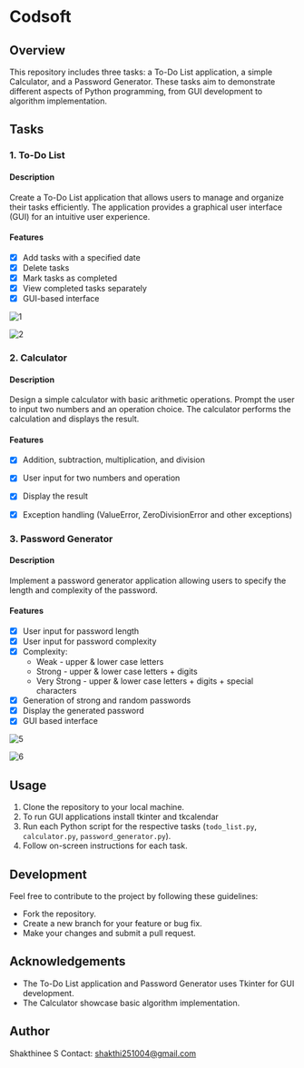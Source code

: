 # Codsoft

## Overview

This repository includes three tasks: a To-Do List application, a simple Calculator, and a Password Generator. These tasks aim to demonstrate different aspects of Python programming, from GUI development to algorithm implementation.

## Tasks

### 1. To-Do List

#### Description

Create a To-Do List application that allows users to manage and organize their tasks efficiently. The application provides a graphical user interface (GUI) for an intuitive user experience.

#### Features

- [x] Add tasks with a specified date
- [x] Delete tasks
- [x] Mark tasks as completed
- [x] View completed tasks separately
- [x] GUI-based interface

![1](https://github.com/ihtkahs/Codsoft/assets/138241603/71e7f873-9985-4618-be2b-a929f2fe70cc)   

![2](https://github.com/ihtkahs/Codsoft/assets/138241603/37247f60-ed65-4226-9ad2-a9adb0158267)


### 2. Calculator

#### Description

Design a simple calculator with basic arithmetic operations. Prompt the user to input two numbers and an operation choice. The calculator performs the calculation and displays the result.

#### Features

- [x] Addition, subtraction, multiplication, and division
- [x] User input for two numbers and operation
- [x] Display the result
- [x] Exception handling (ValueError, ZeroDivisionError and other exceptions)


### 3. Password Generator

#### Description

Implement a password generator application allowing users to specify the length and complexity of the password.

#### Features

- [x] User input for password length
- [x] User input for password complexity
- [x] Complexity:
     - Weak - upper & lower case letters
     - Strong - upper & lower case letters + digits
     - Very Strong - upper & lower case letters + digits + special characters 
- [x] Generation of strong and random passwords
- [x] Display the generated password
- [x] GUI based interface

![5](https://github.com/ihtkahs/Codsoft/assets/138241603/95fb75d2-f445-408c-ae95-750b0b6b5dae)

![6](https://github.com/ihtkahs/Codsoft/assets/138241603/ca5b057f-2085-41d5-8b03-a52cffc392dc)



## Usage

1. Clone the repository to your local machine.
2. To run GUI applications install tkinter and tkcalendar
3. Run each Python script for the respective tasks (`todo_list.py`, `calculator.py`, `password_generator.py`).
4. Follow on-screen instructions for each task.

## Development

Feel free to contribute to the project by following these guidelines:

- Fork the repository.
- Create a new branch for your feature or bug fix.
- Make your changes and submit a pull request.

## Acknowledgements

- The To-Do List application and Password Generator uses Tkinter for GUI development.
- The Calculator showcase basic algorithm implementation.

## Author
Shakthinee S
Contact: shakthi251004@gmail.com

